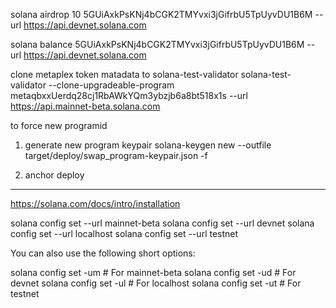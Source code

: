 solana airdrop 10 5GUiAxkPsKNj4bCGK2TMYvxi3jGifrbU5TpUyvDU1B6M --url https://api.devnet.solana.com

solana balance  5GUiAxkPsKNj4bCGK2TMYvxi3jGifrbU5TpUyvDU1B6M --url https://api.devnet.solana.com


clone metaplex token matadata to solana-test-validator 
solana-test-validator --clone-upgradeable-program metaqbxxUerdq28cj1RbAWkYQm3ybzjb6a8bt518x1s --url https://api.mainnet-beta.solana.com


to force new programid 
1. generate new program keypair 
solana-keygen new --outfile target/deploy/swap_program-keypair.json -f

2. anchor deploy 



----
https://solana.com/docs/intro/installation

solana config set --url mainnet-beta
solana config set --url devnet
solana config set --url localhost
solana config set --url testnet

You can also use the following short options:

solana config set -um    # For mainnet-beta
solana config set -ud    # For devnet
solana config set -ul    # For localhost
solana config set -ut    # For testnet